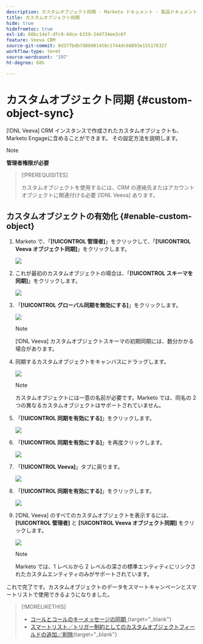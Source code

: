 ```yaml
---
description: カスタムオブジェクト同期 - Marketo ドキュメント - 製品ドキュメント
title: カスタムオブジェクト同期
hide: true
hidefromtoc: true
exl-id: 68bc14e7-dfc9-4dce-b159-24d734ee3c6f
feature: Veeva CRM
source-git-commit: 0d37fbdb7d08901458c1744dc68893e155176327
workflow-type: tm+mt
source-wordcount: '197'
ht-degree: 68%

---
```


# カスタムオブジェクト同期 {#custom-object-sync}

[!DNL Veeva] CRM インスタンスで作成されたカスタムオブジェクトも、Marketo Engageに含めることができます。 その設定方法を説明します。

>[!NOTE]
>
>**管理者権限が必要**

>[!PREREQUISITES]
>
>カスタムオブジェクトを使用するには、CRM の連絡先またはアカウントオブジェクトに関連付ける必要 [!DNL Veeva] あります。

## カスタムオブジェクトの有効化 {#enable-custom-object}

1. Marketo で、「**[!UICONTROL 管理者]**」をクリックして、「**[!UICONTROL Veeva オブジェクト同期]**」をクリックします。

   ![](assets/custom-object-sync-1.png)

1. これが最初のカスタムオブジェクトの場合は、「**[!UICONTROL スキーマを同期]**」をクリックします。

   ![](assets/custom-object-sync-2.png)

1. 「**[!UICONTROL グローバル同期を無効にする]**」をクリックします。

   ![](assets/custom-object-sync-3.png)

   >[!NOTE]
   >
   >[!DNL Veeva] カスタムオブジェクトスキーマの初期同期には、数分かかる場合があります。

1. 同期するカスタムオブジェクトをキャンバスにドラッグします。

   ![](assets/custom-object-sync-4.png)

   >[!NOTE]
   >
   >カスタムオブジェクトには一意の名前が必要です。Marketo では、同名の 2 つの異なるカスタムオブジェクトはサポートされていません。

1. 「**[!UICONTROL 同期を有効にする]**」をクリックします。

   ![](assets/custom-object-sync-5.png)

1. 「**[!UICONTROL 同期を有効にする]**」を再度クリックします。

   ![](assets/custom-object-sync-6.png)

1. 「**[!UICONTROL Veeva]**」タブに戻ります。

   ![](assets/custom-object-sync-7.png)

1. 「**[!UICONTROL 同期を有効にする]**」をクリックします。

   ![](assets/custom-object-sync-8.png)

1. [!DNL Veeva] のすべてのカスタムオブジェクトを表示するには、**[!UICONTROL 管理者]** と **[!UICONTROL Veeva オブジェクト同期]** をクリックします。

   ![](assets/custom-object-sync-9.png)

   >[!NOTE]
   >
   >Marketo では、1 レベルから 2 レベルの深さの標準エンティティにリンクされたカスタムエンティティのみがサポートされています。

これで完了です。カスタムオブジェクトのデータをスマートキャンペーンとスマートリストで使用できるようになりました。

>[!MORELIKETHIS]
>
>* [ コールとコールのキーメッセージの同期 ](/help/marketo/product-docs/crm-sync/veeva-crm-sync/sync-details/syncing-call-and-call-key-messages.md){target="_blank"}
>* [スマートリスト／トリガー制約としてのカスタムオブジェクトフィールドの追加／削除](/help/marketo/product-docs/crm-sync/veeva-crm-sync/sync-details/add-remove-custom-object-field-as-smart-list-trigger-constraints.md){target="_blank"}
